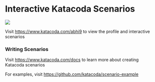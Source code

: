 # Interactive Katacoda Scenarios

[![](http://shields.katacoda.com/katacoda/abhi9/count.svg)](https://www.katacoda.com/abhi9 "Get your profile on Katacoda.com")

Visit https://www.katacoda.com/abhi9 to view the profile and interactive scenarios

### Writing Scenarios
Visit https://www.katacoda.com/docs to learn more about creating Katacoda scenarios

For examples, visit https://github.com/katacoda/scenario-example
